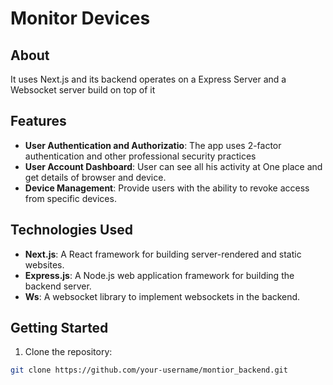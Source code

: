 # Monitor Devices

## About

It uses Next.js and its backend operates on a Express Server and a Websocket server build on top of it

## Features

- **User Authentication and Authorizatio**: The app uses 2-factor authentication and other professional security practices
- **User Account Dashboard**: User can see all his activity at One place and get details of browser and device.
- **Device Management**: Provide users with the ability to revoke access from specific devices.

## Technologies Used

- **Next.js**: A React framework for building server-rendered and static websites.
- **Express.js**: A Node.js web application framework for building the backend server.
- **Ws**: A websocket library to implement websockets in the backend.

## Getting Started

1. Clone the repository:

```bash
git clone https://github.com/your-username/montior_backend.git
```
